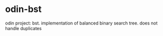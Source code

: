 # odin-bst

odin project: bst. implementation of balanced binary search tree. does not handle duplicates